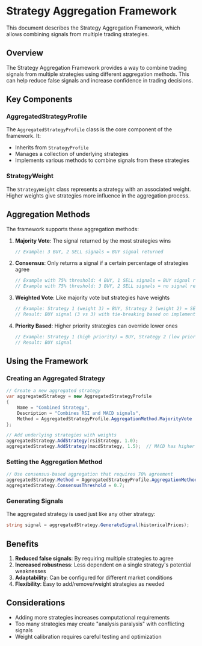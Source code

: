 # Strategy Aggregation Framework

This document describes the Strategy Aggregation Framework, which allows combining signals from multiple trading strategies.

## Overview

The Strategy Aggregation Framework provides a way to combine trading signals from multiple strategies using different aggregation methods. This can help reduce false signals and increase confidence in trading decisions.

## Key Components

### AggregatedStrategyProfile

The `AggregatedStrategyProfile` class is the core component of the framework. It:
- Inherits from `StrategyProfile` 
- Manages a collection of underlying strategies
- Implements various methods to combine signals from these strategies

### StrategyWeight

The `StrategyWeight` class represents a strategy with an associated weight. Higher weights give strategies more influence in the aggregation process.

## Aggregation Methods

The framework supports these aggregation methods:

1. **Majority Vote**: The signal returned by the most strategies wins
   ```csharp
   // Example: 3 BUY, 2 SELL signals = BUY signal returned
   ```

2. **Consensus**: Only returns a signal if a certain percentage of strategies agree
   ```csharp
   // Example with 75% threshold: 4 BUY, 1 SELL signals = BUY signal returned
   // Example with 75% threshold: 3 BUY, 2 SELL signals = no signal returned
   ```

3. **Weighted Vote**: Like majority vote but strategies have weights
   ```csharp
   // Example: Strategy 1 (weight 3) = BUY, Strategy 2 (weight 2) = SELL, Strategy 3 (weight 1) = SELL
   // Result: BUY signal (3 vs 3) with tie-breaking based on implementation
   ```

4. **Priority Based**: Higher priority strategies can override lower ones
   ```csharp
   // Example: Strategy 1 (high priority) = BUY, Strategy 2 (low priority) = SELL
   // Result: BUY signal
   ```

## Using the Framework

### Creating an Aggregated Strategy

```csharp
// Create a new aggregated strategy
var aggregatedStrategy = new AggregatedStrategyProfile
{
    Name = "Combined Strategy",
    Description = "Combines RSI and MACD signals",
    Method = AggregatedStrategyProfile.AggregationMethod.MajorityVote
};

// Add underlying strategies with weights
aggregatedStrategy.AddStrategy(rsiStrategy, 1.0);
aggregatedStrategy.AddStrategy(macdStrategy, 1.5);  // MACD has higher weight
```

### Setting the Aggregation Method

```csharp
// Use consensus-based aggregation that requires 70% agreement
aggregatedStrategy.Method = AggregatedStrategyProfile.AggregationMethod.Consensus;
aggregatedStrategy.ConsensusThreshold = 0.7;
```

### Generating Signals

The aggregated strategy is used just like any other strategy:

```csharp
string signal = aggregatedStrategy.GenerateSignal(historicalPrices);
```

## Benefits

1. **Reduced false signals**: By requiring multiple strategies to agree
2. **Increased robustness**: Less dependent on a single strategy's potential weaknesses
3. **Adaptability**: Can be configured for different market conditions
4. **Flexibility**: Easy to add/remove/weight strategies as needed

## Considerations

- Adding more strategies increases computational requirements
- Too many strategies may create "analysis paralysis" with conflicting signals
- Weight calibration requires careful testing and optimization